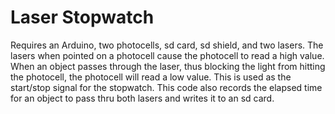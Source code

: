 # Laser Stopwatch
Requires an Arduino, two photocells, sd card, sd shield, and two lasers. The lasers when pointed on a photocell cause the photocell to read a high value. When an object passes through the laser, thus blocking the light from hitting the photocell, the photocell will read a low value. This is used as the start/stop signal for the stopwatch. This code also records the elapsed time for an object to pass thru both lasers and writes it to an sd card.
